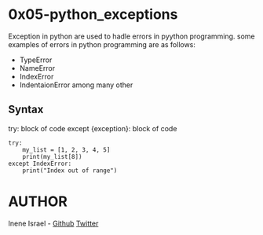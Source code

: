 # 0x05-python_exceptions
Exception in python are used to hadle errors in pyython programming.
some examples of errors in python programming are as follows:
- TypeError
- NameError
- IndexError
- IndentaionError
among many other

## Syntax
try:
	block of code
except {exception}:
	block of code
```
try:
	my_list = [1, 2, 3, 4, 5]
	print(my_list[8])
except IndexError:
	print("Index out of range")
```
# AUTHOR
Inene Israel	-	[Github]() [Twitter]()

